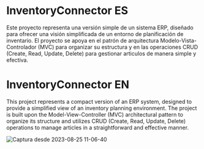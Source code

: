 # InventoryConnector ES
Este proyecto representa una versión simple de un sistema ERP, diseñado para ofrecer una visión simplificada de un entorno de planificación de inventario. 
El proyecto se apoya en el patrón de arquitectura Modelo-Vista-Controlador (MVC) para organizar su estructura y en las operaciones CRUD (Create, Read, Update, Delete) 
para gestionar articulos de manera simple y efectiva.

# InventoryConnector EN
This project represents a compact version of an ERP system, designed to provide a simplified view of an inventory planning environment. 
The project is built upon the Model-View-Controller (MVC) architectural pattern to organize its structure and utilizes CRUD (Create, Read, Update, Delete) 
operations to manage articles in a straightforward and effective manner.


![Captura desde 2023-08-25 11-06-40](https://github.com/xSpin-e/InventoryConnector/assets/98320056/5421e55a-f93a-479e-b8e8-8d8349426c90)

